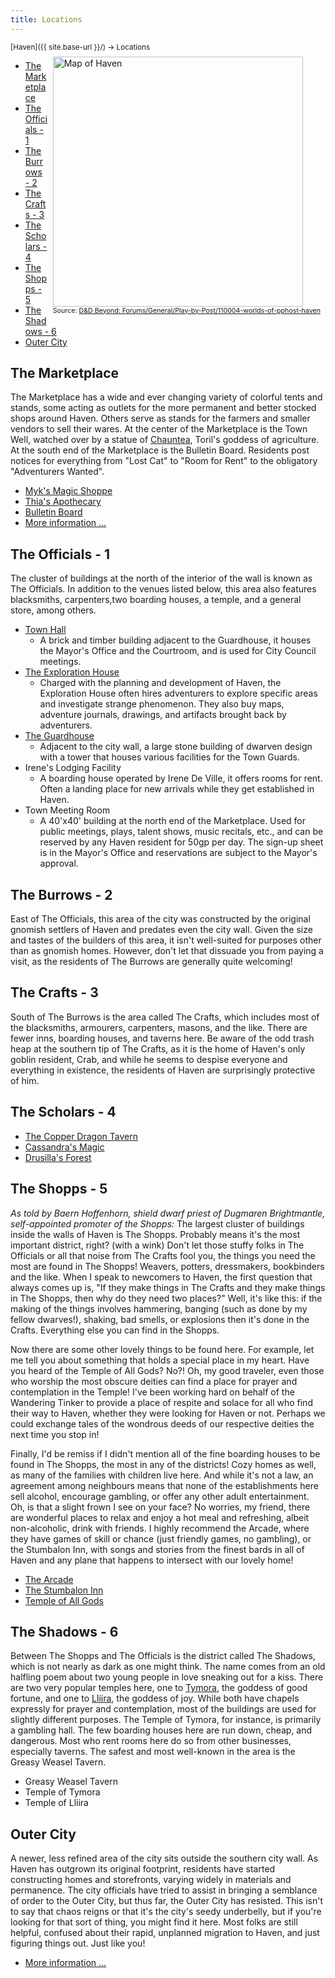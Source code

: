 ```yaml
---
title: Locations
---
```


<span style="font-size:smaller;">
  [Haven]({{ site.base-url }}/) -> Locations
</span>

<figure style="float:right; margin:8px;">
  <img src="https://i.imgur.com/Ws9aUIZ.png?1" style="width:400px;" alt="Map of Haven" />
  <figcaption style="font-size:8pt; text-align:center;">Source:
    <a href="https://www.dndbeyond.com/forums/d-d-beyond-general/play-by-post/110004-worlds-of-pphost-haven?comment=1">D&D Beyond: Forums/General/Play-by-Post/110004-worlds-of-pphost-haven</a>
  </figcaption>
</figure>

<div style="clear:none;" markdown="1">

* [The Marketplace](#the-marketplace)
* [The Officials - 1](#the-officials---1)
* [The Burrows - 2](#the-burrows---2)
* [The Crafts - 3](#the-crafts---3)
* [The Scholars - 4](#the-scholars---4)
* [The Shopps - 5](#the-shopps---5)
* [The Shadows - 6](#the-shadows---6)
* [Outer City](#outer-city)

## The Marketplace

The Marketplace has a wide and ever changing variety of colorful tents and stands, some acting as outlets for the more permanent and better stocked shops around Haven.  Others serve as stands for the farmers and smaller vendors to sell their wares.  At the center of the Marketplace is the Town Well, watched over by a statue of [Chauntea](https://forgottenrealms.fandom.com/wiki/Chauntea), Toril's goddess of agriculture.  At the south end of the Marketplace is the Bulletin Board.  Residents post notices for everything from "Lost Cat" to "Room for Rent" to the obligatory "Adventurers Wanted".

* [Myk's Magic Shoppe](marketplace/myks_magic_shoppe)
* [Thia's Apothecary](marketplace/thias_apothecary)
* [Bulletin Board](http://vesselonline.org/cgi-bin/pphost_bb.cgi)
* [More information ...](marketplace/index)

## The Officials - 1

The cluster of buildings at the north of the interior of the wall is known as The Officials.  In addition to the venues listed below, this area also features blacksmiths, carpenters,two boarding houses, a temple, and a general store, among others.

* [Town Hall](officials/town_hall)
  * A brick and timber building adjacent to the Guardhouse, it houses the Mayor's Office and the Courtroom, and is used for City Council meetings.
* [The Exploration House](officials/exploration_house)
  * Charged with the planning and development of Haven, the Exploration House often hires adventurers to explore specific areas and investigate strange phenomenon.  They also buy maps, adventure journals, drawings, and artifacts brought back by adventurers.
* [The Guardhouse](officials/guardhouse)
  * Adjacent to the city wall, a large stone building of dwarven design with a tower that houses various facilities for the Town Guards.
* Irene's Lodging Facility
  * A boarding house operated by Irene De Ville, it offers rooms for rent.  Often a landing place for new arrivals while they get established in Haven.
* Town Meeting Room
  * A 40'x40' building at the north end of the Marketplace.  Used for public meetings, plays, talent shows, music recitals, etc., and can be reserved by any Haven resident for 50gp per day.  The sign-up sheet is in the Mayor's Office and reservations are subject to the Mayor's approval.

## The Burrows - 2

East of The Officials, this area of the city was constructed by the original gnomish settlers of Haven and predates even the city wall.  Given the size and tastes of the builders of this area, it isn't well-suited for purposes other than as gnomish homes.  However, don't let that dissuade you from paying a visit, as the residents of The Burrows are generally quite welcoming!

## The Crafts - 3

South of The Burrows is the area called The Crafts, which includes most of the blacksmiths, armourers, carpenters, masons, and the like.  There are fewer inns, boarding houses, and taverns here.  Be aware of the odd trash heap at the southern tip of The Crafts, as it is the home of Haven's only goblin resident, Crab, and while he seems to despise everyone and everything in existence, the residents of Haven are surprisingly protective of him.

## The Scholars - 4

* [The Copper Dragon Tavern](scholars/the_copper_dragon_tavern)
* [Cassandra's Magic](scholars/cassandras_magic)
* [Drusilla's Forest](scholars/drusillas_forest)

## The Shopps - 5

*As told by Baern Hoffenhorn, shield dwarf priest of Dugmaren Brightmantle, self-appointed promoter of the Shopps:*
The largest cluster of buildings inside the walls of Haven is The Shopps.  Probably means it's the most important district, right?  (with a wink)  Don't let those stuffy folks in The Officials or all that noise from The Crafts fool you, the things you need the most are found in The Shopps!  Weavers, potters, dressmakers, bookbinders and the like.  When I speak to newcomers to Haven, the first question that always comes up is, "If they make things in The Crafts and they make things in The Shopps, then why do they need two places?"  Well, it's like this:  if the making of the things involves hammering, banging (such as done by my fellow dwarves!), shaking, bad smells, or explosions then it's done in the Crafts.  Everything else you can find in the Shopps.

Now there are some other lovely things to be found here.  For example, let me tell you about something that holds a special place in my heart.  Have you heard of the Temple of All Gods?  No?!  Oh, my good traveler, even those who worship the most obscure deities can find a place for prayer and contemplation in the Temple!  I've been working hard on behalf of the Wandering Tinker to provide a place of respite and solace for all who find their way to Haven, whether they were looking for Haven or not.  Perhaps we could exchange tales of the wondrous deeds of our respective deities the next time you stop in!

Finally, I'd be remiss if I didn't mention all of the fine boarding houses to be found in The Shopps, the most in any of the districts!  Cozy homes as well, as many of the families with children live here.  And while it's not a law, an agreement among neighbours means that none of the establishments here sell alcohol, encourage gambling, or offer any other adult entertainment.  Oh, is that a slight frown I see on your face?  No worries, my friend, there are wonderful places to relax and enjoy a hot meal and refreshing, albeit non-alcoholic, drink with friends.  I highly recommend the Arcade, where they have games of skill or chance (just friendly games, no gambling), or the Stumbalon Inn, with songs and stories from the finest bards in all of Haven and any plane that happens to intersect with our lovely home!

* [The Arcade](shopps/the_arcade)
* [The Stumbalon Inn](shopps/the_stumbalon_inn)
* [Temple of All Gods](shopps/temple_of_all_gods)

## The Shadows - 6

Between The Shopps and The Officials is the district called The Shadows, which is not nearly as dark as one might think.  The name comes from an old halfling poem about two young people in love sneaking out for a kiss.  There are two very popular temples here, one to [Tymora](https://forgottenrealms.fandom.com/wiki/Tymora), the goddess of good fortune, and one to [Lliira](https://forgottenrealms.fandom.com/wiki/Lliira), the goddess of joy.  While both have chapels expressly for prayer and contemplation, most of the buildings are used for slightly different purposes.  The Temple of Tymora, for instance, is primarily a gambling hall.  The few boarding houses here are run down, cheap, and dangerous.  Most who rent rooms here do so from other businesses, especially taverns.  The safest and most well-known in the area is the Greasy Weasel Tavern.

* Greasy Weasel Tavern
* Temple of Tymora
* Temple of Lliira

## Outer City

A newer, less refined area of the city sits outside the southern city wall.  As Haven has outgrown its original footprint, residents have started constructing homes and storefronts, varying widely in materials and permanence.  The city officials have tried to assist in bringing a semblance of order to the Outer City, but thus far, the Outer City has resisted.  This isn't to say that chaos reigns or that it's the city's seedy underbelly, but if you're looking for that sort of thing, you might find it here.  Most folks are still helpful, confused about their rapid, unplanned migration to Haven, and just figuring things out.  Just like you!

* [More information ...](outer/index)

</div>
